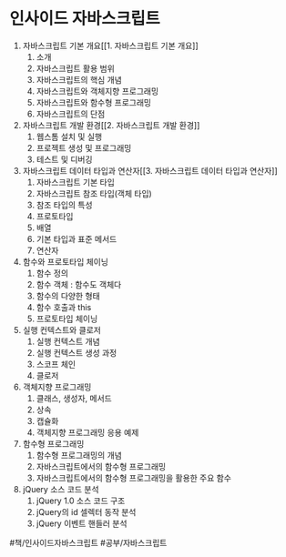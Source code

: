# 인사이드 자바스크립트
1. 자바스크립트 기본 개요[[1. 자바스크립트 기본 개요]]
	1. 소개
	2. 자바스크립트 활용 범위
	3. 자바스크립트의 핵심 개념
	4. 자바스크립트와 객체지향 프로그래밍
	5. 자바스크립트와 함수형 프로그래밍
	6. 자바스크립트의 단점  
2. 자바스크립트 개발 환경[[2. 자바스크립트 개발 환경]]
	1. 웹스톰 설치 및 실행
	2. 프로젝트 생성 및 프로그래밍
	3. 테스트 및 디버깅 
3. 자바스크립트 데이터 타입과 연산자[[3. 자바스크립트 데이터 타입과 연산자]]
	1. 자바스크립트 기본 타입
	2. 자바스크립트 참조 타입(객체 타입)
	3. 참조 타입의 특성
	4. 프로토타입
	5. 배열
	6. 기본 타입과 표준 메서드
	7. 연산자 
4. 함수와 프로토타입 체이닝
	1. 함수 정의
	2. 함수 객체 : 함수도 객체다
	3. 함수의 다양한 형태
	4. 함수 호출과 this
	5. 프로토타입 체이닝 
5. 실행 컨텍스트와 클로저
	1. 실행 컨텍스트 개념
	2. 실행 컨텍스트 생성 과정
	3. 스코프 체인
	4. 클로저 
6. 객체지향 프로그래밍
	1. 클래스, 생성자, 메서드
	2. 상속
	3. 캡슐화
	4. 객체지향 프로그래밍 응용 예제 
7. 함수형 프로그래밍
	1. 함수형 프로그래밍의 개념
	2. 자바스크립트에서의 함수형 프로그래밍
	3. 자바스크립트에서의 함수형 프로그래밍을 활용한 주요 함수 
8. jQuery 소스 코드 분석
	1. jQuery 1.0 소스 코드 구조
	2. jQuery의 id 셀렉터 동작 분석
	3. jQuery 이벤트 핸들러 분석 

#책/인사이드자바스크립트
#공부/자바스크립트